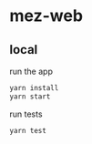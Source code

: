 # mez-web

## local

run the app
```bash
yarn install
yarn start
```

run tests
```bash
yarn test
```